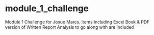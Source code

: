# module_1_challenge


Module 1 Challenge for Josue Mares. 
Items including Excel Book & PDF version of Written Report Analysis to go along with are included
